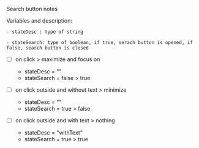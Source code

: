 
Search button notes

Variables and description: 

    - stateDesc : type of string 

    - stateSearch: type of boolean, if true, serach button is opened, if false, search button is closed 



- [ ] on click > maximize and focus on 
    -   stateDesc = ""
    -   stateSearch = false > true

- [ ] on click outside and without text > minimize 
    -   stateDesc = ""
    -   stateSearch = true > false   

- [ ] on click outside and with text > nothing 
    -   stateDesc = "withText"
    -   stateSearch = true > true


